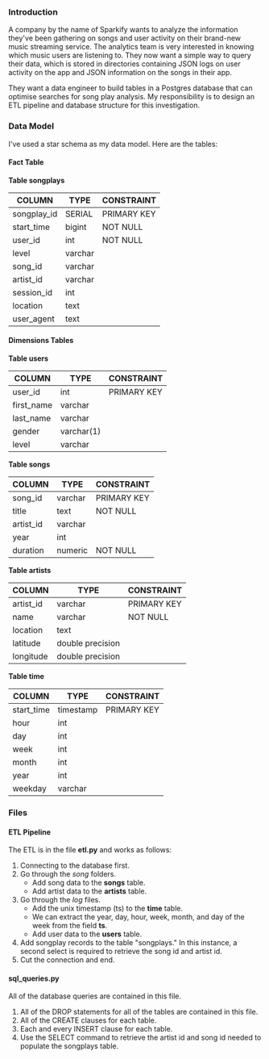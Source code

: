 ### Introduction
A company by the name of Sparkify wants to analyze the information they've been gathering on songs and user activity on their brand-new music streaming service. The analytics team is very interested in knowing which music users are listening to. They now want a simple way to query their data, which is stored in directories containing JSON logs on user activity on the app and JSON information on the songs in their app.

They want a data engineer to build tables in a Postgres database that can optimise searches for song play analysis. My responsibility is to design an ETL pipeline and database structure for this investigation.

### Data Model
I've used a star schema as my data model. Here are the tables:
#### Fact Table

**Table songplays**

| COLUMN  	| TYPE  	| CONSTRAINT  	|
|---	|---	|---	|	
|   songplay_id	| SERIAL  	|   PRIMARY KEY	| 
|   start_time	|   bigint	|   NOT NULL	| 
|   user_id	|   int	|   NOT NULL	| 
|   level	|   varchar |   	| 
|   song_id	|   varchar	|   	| 
|   artist_id	|   varchar	|   	| 
|   session_id	|   int	|   	| 
|   location	|   text	|   	| 
|   user_agent	|   text	|   	| 
 
 #### Dimensions Tables
 
 **Table users**
 
 | COLUMN  	| TYPE  	| CONSTRAINT  	|
|---	|---	|---	|	
|   user_id	| int  	|   PRIMARY KEY	| 
|   first_name	|   varchar	|  	| 
|   last_name	|   varchar	|  	| 
|   gender	|   varchar(1) |   	| 
|   level	|   varchar	|   	| 


**Table songs**

 | COLUMN  	| TYPE  	| CONSTRAINT   	|
|---	|---	|---	|	
|   song_id	| varchar  	|   PRIMARY KEY	| 
|   title	|   text	|  NOT NULL 	| 
|   artist_id	|   varchar	|   	| 
|   year	|   int |   	| 
|   duration	|   numeric	|  NOT NULL 	| 



**Table artists**

 | COLUMN  	| TYPE  	| CONSTRAINT   	|
|---	|---	|---	|	
|   artist_id	| varchar  	|   PRIMARY KEY	| 
|   name	|   varchar	|  NOT NULL 	| 
|   location	|   text	|   	| 
|   latitude	|   double precision	|   	| 
|   longitude	|   double precision |   	| 



**Table time**
 
 | COLUMN  	| TYPE  	| CONSTRAINT   	|
|---	|---	|---	|	
|   start_time	| timestamp  	|   PRIMARY KEY	| 
|   hour	|   int	|   	| 
|   day	|   int	|   	| 
|   week	|   int	|   	| 
|   month	|   int	|   	| 
|   year	|   int	|   	| 
|   weekday	|   varchar	|   	| 


### Files
#### ETL Pipeline

The ETL is in the file **etl.py** and works as follows:

1. Connecting to the database first.
2. Go through the *song* folders.
    - Add song data to the **songs** table.
    - Add artist data to the **artists** table.
3. Go through the *log* files.
    - Add the unix timestamp (ts) to the **time** table.
    - We can extract the year, day, hour, week, month, and day of the week from the field **ts**.
    - Add user data to the **users** table.
4. Add songplay records to the table "songplays." In this instance, a second select is required to retrieve the song id and artist id.
5. Cut the connection and end.
    
#### sql_queries.py

All of the database queries are contained in this file.

1. All of the DROP statements for all of the tables are contained in this file.
2. All of the CREATE clauses for each table.
3. Each and every INSERT clause for each table.
4. Use the SELECT command to retrieve the artist id and song id needed to populate the songplays table.